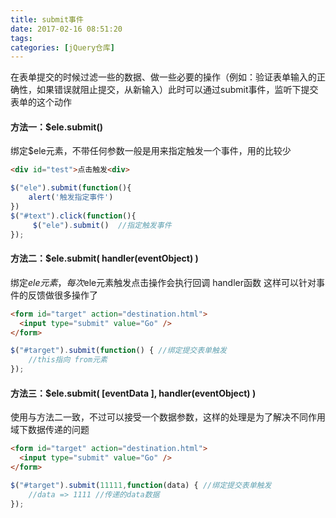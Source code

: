 ```yaml
---
title: submit事件
date: 2017-02-16 08:51:20
tags:
categories: [jQuery仓库]
---
```

在表单提交的时候过滤一些的数据、做一些必要的操作（例如：验证表单输入的正确性，如果错误就阻止提交，从新输入）此时可以通过submit事件，监听下提交表单的这个动作
<!--more-->
#### 方法一：$ele.submit()
绑定$ele元素，不带任何参数一般是用来指定触发一个事件，用的比较少
```html
<div id="test">点击触发<div>
```
```js
$("ele").submit(function(){
    alert('触发指定事件')
})
$("#text").click(function(){
     $("ele").submit()  //指定触发事件 
});
 ```
#### 方法二：$ele.submit( handler(eventObject) )
绑定$ele元素，每次$ele元素触发点击操作会执行回调 handler函数
这样可以针对事件的反馈做很多操作了
```html
<form id="target" action="destination.html">
  <input type="submit" value="Go" />
</form>
```
```js
$("#target").submit(function() { //绑定提交表单触发
    //this指向 from元素 
});
```
#### 方法三：$ele.submit( [eventData ], handler(eventObject) )
使用与方法二一致，不过可以接受一个数据参数，这样的处理是为了解决不同作用域下数据传递的问题
```html
<form id="target" action="destination.html">
  <input type="submit" value="Go" />
</form>
```
```js
$("#target").submit(11111,function(data) { //绑定提交表单触发
    //data => 1111 //传递的data数据
});
```